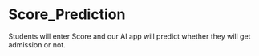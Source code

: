 # Score_Prediction
Students will enter Score and our AI app will predict whether they will get admission or not.
